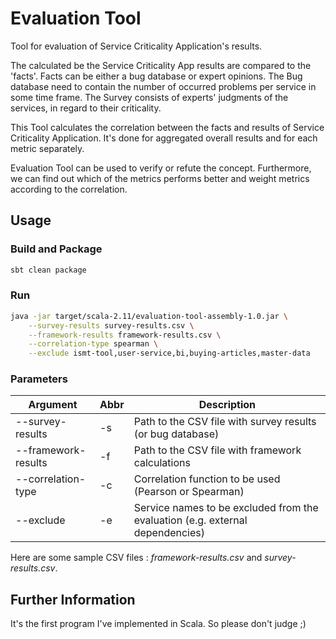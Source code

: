 # Evaluation Tool
Tool for evaluation of Service Criticality Application's results.

The calculated be the Service Criticality App results are compared to the 'facts'.
Facts can be either a bug database or expert opinions.
The Bug database need to contain the number of occurred problems per service in some time frame.
The Survey consists of experts' judgments of the services, in regard to their criticality.

This Tool calculates the correlation between the facts and results of Service Criticality Application.
It's done for aggregated overall results and for each metric separately.

Evaluation Tool can be used to verify or refute the concept.
Furthermore, we can find out which of the metrics performs better and weight metrics according to the correlation.

## Usage

### Build and Package
```bash
sbt clean package
```

### Run
```bash
java -jar target/scala-2.11/evaluation-tool-assembly-1.0.jar \
    --survey-results survey-results.csv \
    --framework-results framework-results.csv \
    --correlation-type spearman \
    --exclude ismt-tool,user-service,bi,buying-articles,master-data
```

### Parameters
Argument            | Abbr  | Description
--------------------|-------|-------------
--survey-results    | -s    | Path to the CSV file with survey results (or bug database)
--framework-results | -f    | Path to the CSV file with framework calculations
--correlation-type  | -c    | Correlation function to be used (Pearson or Spearman)
--exclude           | -e    |Service names to be excluded from the evaluation (e.g. external dependencies)

Here are some sample CSV files : _framework-results.csv_ and _survey-results.csv_.

## Further Information
It's the first program I've implemented in Scala. So please don't judge ;)
